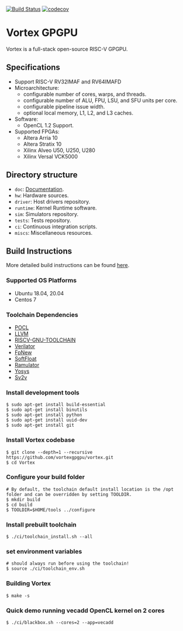 [![Build Status](https://travis-ci.com/vortexgpgpu/vortex.svg?branch=master)](https://travis-ci.com/vortexgpgpu/vortex)
[![codecov](https://codecov.io/gh/vortexgpgpu/vortex/branch/master/graph/badge.svg)](https://codecov.io/gh/vortexgpgpu/vortex)

# Vortex GPGPU

Vortex is a full-stack open-source RISC-V GPGPU.

## Specifications

- Support RISC-V RV32IMAF and RV64IMAFD
- Microarchitecture:
    - configurable number of cores, warps, and threads.
    - configurable number of ALU, FPU, LSU, and SFU units per core.
    - configurable pipeline issue width.
    - optional local memory, L1, L2, and L3 caches.
- Software: 
    - OpenCL 1.2 Support.
- Supported FPGAs: 
    - Altera Arria 10
    - Altera Stratix 10
    - Xilinx Alveo U50, U250, U280
    - Xilinx Versal VCK5000

## Directory structure

- `doc`: [Documentation](docs/index.md).
- `hw`: Hardware sources.
- `driver`: Host drivers repository.
- `runtime`: Kernel Runtime software.
- `sim`: Simulators repository.
- `tests`: Tests repository.
- `ci`: Continuous integration scripts.
- `miscs`: Miscellaneous resources.

## Build Instructions
More detailed build instructions can be found [here](docs/install_vortex.md).
### Supported OS Platforms
- Ubuntu 18.04, 20.04
- Centos 7
### Toolchain Dependencies
- [POCL](http://portablecl.org/)
- [LLVM](https://llvm.org/)
- [RISCV-GNU-TOOLCHAIN](https://github.com/riscv-collab/riscv-gnu-toolchain)
- [Verilator](https://www.veripool.org/verilator)
- [FpNew](https://github.com/pulp-platform/fpnew.git)
- [SoftFloat](https://github.com/ucb-bar/berkeley-softfloat-3.git)
- [Ramulator](https://github.com/CMU-SAFARI/ramulator.git)
- [Yosys](https://github.com/YosysHQ/yosys)
- [Sv2v](https://github.com/zachjs/sv2v)
### Install development tools 
    $ sudo apt-get install build-essential
    $ sudo apt-get install binutils
    $ sudo apt-get install python
    $ sudo apt-get install uuid-dev
    $ sudo apt-get install git
### Install Vortex codebase
    $ git clone --depth=1 --recursive https://github.com/vortexgpgpu/vortex.git
    $ cd Vortex
### Configure your build folder
    # By default, the toolchain default install location is the /opt folder and can be overridden by setting TOOLDIR.
    $ mkdir build
    $ cd build
    $ TOOLDIR=$HOME/tools ../configure
### Install prebuilt toolchain
    $ ./ci/toolchain_install.sh --all
### set environment variables
    # should always run before using the toolchain!
    $ source ./ci/toolchain_env.sh
### Building Vortex
    $ make -s
### Quick demo running vecadd OpenCL kernel on 2 cores
    $ ./ci/blackbox.sh --cores=2 --app=vecadd    